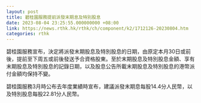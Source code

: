 ```yaml
---
layout: post
title: 碧桂園服務提前派發末期息及特別股息
date: 2023-08-04 23:25:55.000000000 +08:00
link: https://news.rthk.hk/rthk/ch/component/k2/1712126-20230804.htm
categories: rthk
---
```


碧桂園服務宣布，決定將派發末期股息及特別股息的日期，由原定本月30日或前後，提前至下周五或前後發送予合資格股東。至於末期股息及特別股息金額、享有末期股息及特別股息的記錄日期，以及股息公告所載末期股息及特別股息的港幣派付金額均保持不變。

碧桂園服務3月時公布去年度業績時宣布，建議派發末期息每股14.4分人民幣，以及特別股息每股22.81分人民幣。
